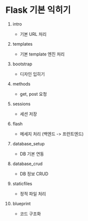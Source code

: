 # Flask 기본 익히기

1. intro
   - 기본 URL 처리
  
2. templates
   - 기본 template 엔진 처리

3. bootstrap
   - 디자인 입히기

4. methods
   - get, post 요청

5. sessions
   - 세션 저장

6. flash
   - 메세지 처리 (백엔드 -> 프런트엔드)

7. database_setup
   - DB 기본 연동

8. database_crud
   - DB 정보 CRUD

9.  staticfiles
    - 정적 파일 처리

10. blueprint
    - 코드 구조화

